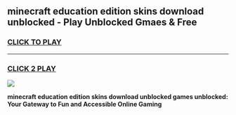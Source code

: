 
## minecraft education edition skins download unblocked - Play Unblocked Gmaes & Free
<h3>
<a href="https://news.freeplayer.one?title=minecraft_education_edition_skins_download_unblocked&ref=23F">CLICK TO PLAY</a></h3>
<hr>

<h3>
<a href="https://news.freeplayer.one?title=minecraft_education_edition_skins_download_unblocked&ref=23F">CLICK 2 PLAY</a>
  
</h3>

<a href="https://news.freeplayer.one?title=minecraft_education_edition_skins_download_unblocked&ref=23F/"><img src="https://clearcache.store/games.png"></a>


**minecraft education edition skins download unblocked games unblocked: Your Gateway to Fun and Accessible Online Gaming**
